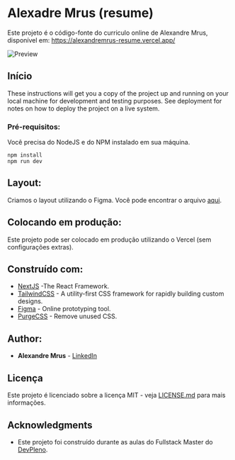 # Alexadre Mrus (resume)

Este projeto é o código-fonte do curriculo online de Alexandre Mrus, disponível em: https://alexandremrus-resume.vercel.app/

![Preview](https://github.com/tuliofaria/tuliofaria.dev/blob/master/print.png?raw=true)

## Início

These instructions will get you a copy of the project up and running on your local machine for development and testing purposes. See deployment for notes on how to deploy the project on a live system.

### Pré-requisitos:

Você precisa do NodeJS e do NPM instalado em sua máquina.

```
npm install
npm run dev
```

## Layout:

Criamos o layout utilizando o Figma. Você pode encontrar o arquivo [aqui](https://www.figma.com/file/9bUM0ZS9hzXS9eh9VMXEbc/resume?node-id=0%3A1).

## Colocando em produção:

Este projeto pode ser colocado em produção utilizando o Vercel (sem configurações extras).

## Construído com:

- [NextJS](https://nextjs.org/) -The React Framework.
- [TailwindCSS](https://tailwindcss.com/) - A utility-first CSS framework for
  rapidly building custom designs.
- [Figma](https://figma.com/) - Online prototyping tool.
- [PurgeCSS](https://purgecss.com/) - Remove unused CSS.

## Author:

- **Alexandre Mrus** - [LinkedIn](https://www.linkedin.com/in/alexandremrus/)

## Licença

Este projeto é licenciado sobre a licença MIT - veja [LICENSE.md](LICENSE.md) para mais informações.

## Acknowledgments

- Este projeto foi construído durante as aulas do Fullstack Master do [DevPleno](https://devpleno.com).
